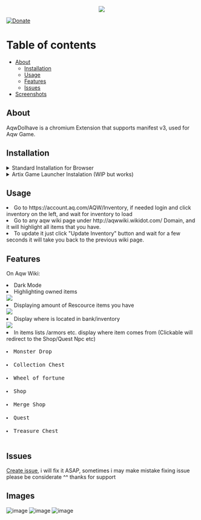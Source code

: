 <p align="center">
  <img src="https://user-images.githubusercontent.com/49029552/201134795-1fb59aad-2f6d-4e22-8364-516c230cde48.png">
</p>
<a href="https://www.paypal.com/donate/?hosted_button_id=4K6AFGLC66YMG" rel="nofollow"><img src="https://camo.githubusercontent.com/2bfa6102e99ff9a137185897b0a566aa0977a4790348c462e6951829e787af8f/68747470733a2f2f696d672e736869656c64732e696f2f62616467652f446f6e6174652d50617950616c2d677265656e2e737667" alt="Donate" data-canonical-src="https://img.shields.io/badge/Donate-PayPal-green.svg" style="max-width: 100%;"></a>

Table of contents
=================

<!--ts-->
   * [About](#about)
     * [Installation](#installation)
     * [Usage](#usage)
     * [Features](#features)
     * [Issues](#issues)
   * [Screenshots](#images)
<!--te-->


## About
AqwDoIhave is a chromium Extension that supports manifest v3, used for Aqw Game.

## Installation
<details><summary>Standard Installation for Browser</summary>
  <pre><li>Download "Extension" folder in any way you preffer</li><li>Go to extensions chrome://extensions, brave://extension etc depending on your browser.</li><li>Enable "Developer mode" on top right.</li><li>Click "Load Unpacked".</li><li>Find "Extension" folder and select it.</li></pre>
</details>
<details><summary>Artix Game Launcher Instalation (WIP but works) </summary>
Follow instructions:
<br><br>
0. Download https://mega.nz/file/9voxCCxR#JizAyZUQkQpTEEmo5-yj4xht4ge-ubwajV1geCevTQE<br>
1. First right click Artix Launcher and "Open file location"<br>
2. Go to folder rescources and rename app.asar to backup.asar (Just For Safety)<br>
   2.1 if something goes wrong just delete app.asar and rename backup.asar to app.asar then it will work same as originally.<br>
3. Go back to previous folder (Where Artix Launcher Exe is located)<br>
4. Extract ArtixLauncherIntegration.zip there.<br>
5. Go to NewChrome/bin/chrome.exe (Launch it)<br>
6. Proceed with Standard Installation for Browser.<br>
<br>
When it works:<br>
  To Update Inventory click update inventory and login to page, after login you will need to close window, next time you just need to press update inventory and it will take you back to wiki page.
</details>


## Usage
<li>Go to https://account.aq.com/AQW/Inventory, if needed login and click inventory on the left, and wait for inventory to load</li>
<li>Go to any aqw wiki page under http://aqwwiki.wikidot.com/ Domain, and it will highlight all items that you have.</li>
<li>To update it just click "Update Inventory" button and wait for a few seconds it will take you back to the previous wiki page.</li>

## Features
On Aqw Wiki:
<li>Dark Mode
<li>Highlighting owned items  <br><img src="https://user-images.githubusercontent.com/49029552/201154840-3335a319-f75c-4df4-9df9-2d9c197af7f7.png"></li>
<li>Displaying amount of Rescource items you have<br>  <img src="https://user-images.githubusercontent.com/49029552/201155338-df38dc37-ed5b-4bd7-8f9c-b46ff13c2880.png"></li>
<li>Display where is located in bank/inventory<br>  <img src="https://user-images.githubusercontent.com/49029552/201156221-5c5ea680-7e30-4c8e-aa84-c54c40c2d9aa.png"></li>
<li>In items lists /armors etc. display where item comes from (Clickable will redirect to the Shop/Quest Npc etc) <pre><li>Monster Drop <img height=16 src="https://user-images.githubusercontent.com/49029552/201157446-9db442cc-bcc9-498c-9c4e-01632b9345c6.png">
  <li>Collection Chest <img height=16 src="https://user-images.githubusercontent.com/49029552/201368034-c9de9985-2f39-43b4-acff-cecec23e84c7.png">
  <li>Wheel of fortune <img height=16 src="https://user-images.githubusercontent.com/49029552/201368161-cb58f5ff-955b-4583-ad5b-36c95e0b0742.png">
  <li>Shop <img height=16 src="https://user-images.githubusercontent.com/49029552/201368364-c58c29aa-76a1-4619-b5b2-852472e45f76.png">
  <li>Merge Shop <img height=16 src="https://user-images.githubusercontent.com/49029552/201368105-82598ec8-7b8a-4cd2-9eb9-58e8ffaf0d77.png">
  <li>Quest <img height=16 src="https://user-images.githubusercontent.com/49029552/201368293-ad081605-402e-4e0f-8e26-5e9e9ef2a198.png">
  <li>Treasure Chest <img height=16 src="https://user-images.githubusercontent.com/49029552/201368322-9eb3666a-e9bb-4133-8ffa-7a8898b6e672.png">
  </pre>

  </li>





## Issues
[Create issue](https://github.com/DragoNext/AqwDoIhave/issues), i will fix it ASAP, sometimes i may make mistake fixing issue please be considerate ^^ thanks for support



## Images
![image](https://user-images.githubusercontent.com/49029552/201159350-17894958-e2f8-4369-b1b6-0aec0d48972a.png)
![image](https://user-images.githubusercontent.com/49029552/201159676-3b49ce63-eede-4414-874a-12774f461bb8.png)
![image](https://user-images.githubusercontent.com/49029552/201159885-e49e75ef-3616-4f12-8b26-7e5188bb4a63.png)

